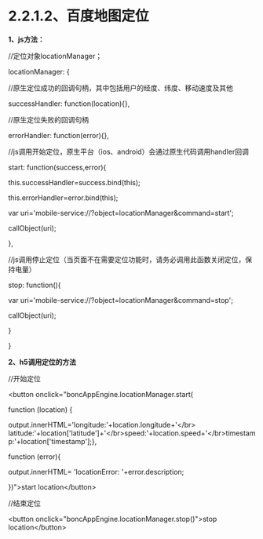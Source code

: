# **2.2.1.2、百度地图定位**

**1、js方法：**

//定位对象locationManager；

locationManager: {

//原生定位成功的回调句柄，其中包括用户的经度、纬度、移动速度及其他

successHandler: function\(location\){},

//原生定位失败的回调句柄

errorHandler: function\(error\){},

//js调用开始定位，原生平台（ios、android）会通过原生代码调用handler回调

start: function\(success,error\){

this.successHandler=success.bind\(this\);

this.errorHandler=error.bind\(this\);

var uri='mobile-service://?object=locationManager&command=start';

callObject\(uri\);

},

//js调用停止定位（当页面不在需要定位功能时，请务必调用此函数关闭定位，保持电量）

stop: function\(\){

var uri='mobile-service://?object=locationManager&command=stop';

callObject\(uri\);

}

}

**2、h5调用定位的方法**

//开始定位

&lt;button onclick="boncAppEngine.locationManager.start\(

 function \(location\) {

 output.innerHTML='longitude:'+location.longitude+'&lt;/br&gt; latitude:'+location\['latitude'\]+'&lt;/br&gt;speed:'+location.speed+'&lt;/br&gt;timestamp:'+location\['timestamp'\];},

 function \(error\){

 output.innerHTML= 'locationError: '+error.description;

 }\)"&gt;start location&lt;/button&gt;

//结束定位

&lt;button onclick="boncAppEngine.locationManager.stop\(\)"&gt;stop location&lt;/button&gt;

